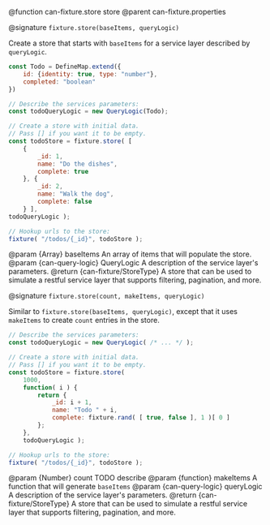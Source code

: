 @function can-fixture.store store
@parent can-fixture.properties

@signature `fixture.store(baseItems, queryLogic)`

Create a store that starts with `baseItems` for a service layer
described by `queryLogic`.

```js
const Todo = DefineMap.extend({
	id: {identity: true, type: "number"},
	completed: "boolean"
})

// Describe the services parameters:
const todoQueryLogic = new QueryLogic(Todo);

// Create a store with initial data.
// Pass [] if you want it to be empty.
const todoStore = fixture.store( [
	{
		_id: 1,
		name: "Do the dishes",
		complete: true
	}, {
		_id: 2,
		name: "Walk the dog",
		complete: false
	} ],
todoQueryLogic );

// Hookup urls to the store:
fixture( "/todos/{_id}", todoStore );
```
  @param {Array} baseItems An array of items that will populate the store.
  @param {can-query-logic} QueryLogic A description of the service layer's parameters.
  @return {can-fixture/StoreType} A store that can be used to simulate
  a restful service layer that supports filtering, pagination, and
  more.  


@signature `fixture.store(count, makeItems, queryLogic)`

Similar to `fixture.store(baseItems, queryLogic)`, except that
it uses `makeItems` to create `count` entries in the store.

```js
// Describe the services parameters:
const todoQueryLogic = new QueryLogic( /* ... */ );

// Create a store with initial data.
// Pass [] if you want it to be empty.
const todoStore = fixture.store(
	1000,
	function( i ) {
		return {
			_id: i + 1,
			name: "Todo " + i,
			complete: fixture.rand( [ true, false ], 1 )[ 0 ]
		};
	},
	todoQueryLogic );

// Hookup urls to the store:
fixture( "/todos/{_id}", todoStore );
```
  @param {Number} count TODO describe
  @param {function} makeItems A function that will generate `baseItems`
  @param {can-query-logic} queryLogic A description of the service layer's parameters.
  @return {can-fixture/StoreType} A store that can be used to simulate
  a restful service layer that supports filtering, pagination, and
  more.  
